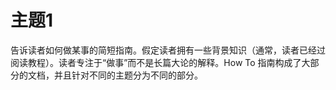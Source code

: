 # 主题1

告诉读者如何做某事的简短指南。假定读者拥有一些背景知识（通常，读者已经过阅读教程）。读者专注于“做事”而不是长篇大论的解释。How To 指南构成了大部分的文档，并且针对不同的主题分为不同的部分。